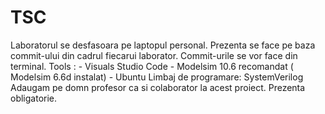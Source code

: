 # TSC
Laboratorul se desfasoara pe laptopul personal.
Prezenta se face pe baza commit-ului din cadrul fiecarui laborator.
Commit-urile se vor face din terminal.
Tools : - Visuals Studio Code
        - Modelsim 10.6 recomandat ( Modelsim 6.6d  instalat)
        - Ubuntu
Limbaj de programare: SystemVerilog
Adaugam pe domn profesor ca si colaborator la acest proiect. 
Prezenta obligatorie. 

